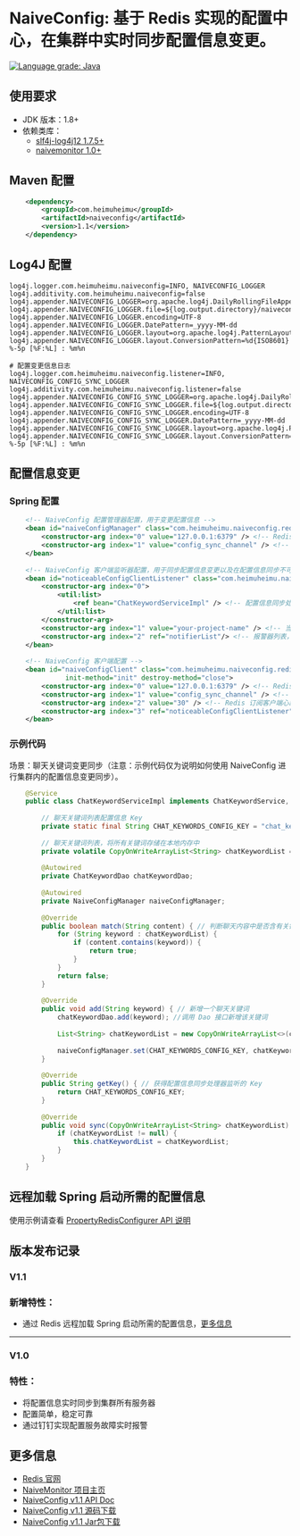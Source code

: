 # NaiveConfig: 基于 Redis 实现的配置中心，在集群中实时同步配置信息变更。

[![Language grade: Java](https://img.shields.io/lgtm/grade/java/g/heimuheimu/naiveconfig.svg?logo=lgtm&logoWidth=18)](https://lgtm.com/projects/g/heimuheimu/naiveconfig/context:java)

## 使用要求
* JDK 版本：1.8+ 
* 依赖类库：
  * [slf4j-log4j12 1.7.5+](https://mvnrepository.com/artifact/org.slf4j/slf4j-log4j12)
  * [naivemonitor 1.0+](https://github.com/heimuheimu/naivemonitor)

## Maven 配置
```xml
    <dependency>
        <groupId>com.heimuheimu</groupId>
        <artifactId>naiveconfig</artifactId>
        <version>1.1</version>
    </dependency>
```
## Log4J 配置
```
log4j.logger.com.heimuheimu.naiveconfig=INFO, NAIVECONFIG_LOGGER
log4j.additivity.com.heimuheimu.naiveconfig=false
log4j.appender.NAIVECONFIG_LOGGER=org.apache.log4j.DailyRollingFileAppender
log4j.appender.NAIVECONFIG_LOGGER.file=${log.output.directory}/naiveconfig/naiveconfig.log
log4j.appender.NAIVECONFIG_LOGGER.encoding=UTF-8
log4j.appender.NAIVECONFIG_LOGGER.DatePattern=_yyyy-MM-dd
log4j.appender.NAIVECONFIG_LOGGER.layout=org.apache.log4j.PatternLayout
log4j.appender.NAIVECONFIG_LOGGER.layout.ConversionPattern=%d{ISO8601} %-5p [%F:%L] : %m%n

# 配置变更信息日志
log4j.logger.com.heimuheimu.naiveconfig.listener=INFO, NAIVECONFIG_CONFIG_SYNC_LOGGER
log4j.additivity.com.heimuheimu.naiveconfig.listener=false
log4j.appender.NAIVECONFIG_CONFIG_SYNC_LOGGER=org.apache.log4j.DailyRollingFileAppender
log4j.appender.NAIVECONFIG_CONFIG_SYNC_LOGGER.file=${log.output.directory}/naiveconfig/config_sync.log
log4j.appender.NAIVECONFIG_CONFIG_SYNC_LOGGER.encoding=UTF-8
log4j.appender.NAIVECONFIG_CONFIG_SYNC_LOGGER.DatePattern=_yyyy-MM-dd
log4j.appender.NAIVECONFIG_CONFIG_SYNC_LOGGER.layout=org.apache.log4j.PatternLayout
log4j.appender.NAIVECONFIG_CONFIG_SYNC_LOGGER.layout.ConversionPattern=%d{ISO8601} %-5p [%F:%L] : %m%n
```

## 配置信息变更
### Spring 配置
```xml
    <!-- NaiveConfig 配置管理器配置，用于变更配置信息 -->
    <bean id="naiveConfigManager" class="com.heimuheimu.naiveconfig.redis.RedisNaiveConfigManager">
        <constructor-arg index="0" value="127.0.0.1:6379" /> <!-- Redis 服务地址 -->
        <constructor-arg index="1" value="config_sync_channel" /> <!-- 用于发布/订阅的 channel 名称 -->
    </bean>
    
    <!-- NaiveConfig 客户端监听器配置，用于同步配置信息变更以及在配置信息同步不可用时进行实时报警 -->
    <bean id="noticeableConfigClientListener" class="com.heimuheimu.naiveconfig.listener.NoticeableConfigClientListener">
        <constructor-arg index="0">
            <util:list>
                <ref bean="ChatKeywordServiceImpl" /> <!-- 配置信息同步处理器，请参考下面的示例代码实现-->
            </util:list>
        </constructor-arg>
        <constructor-arg index="1" value="your-project-name" /> <!-- 当前项目名称 -->
        <constructor-arg index="2" ref="notifierList"/> <!-- 报警器列表，报警器的信息可查看 naivemonitor 项目 -->
    </bean>
    
    <!-- NaiveConfig 客户端配置 -->
    <bean id="naiveConfigClient" class="com.heimuheimu.naiveconfig.redis.RedisNaiveConfigClient"
              init-method="init" destroy-method="close">
        <constructor-arg index="0" value="127.0.0.1:6379" /> <!-- Redis 服务地址，与配置管理保持一致 -->
        <constructor-arg index="1" value="config_sync_channel" /> <!-- 用于发布/订阅的 channel 名称，与配置管理保持一致 -->
        <constructor-arg index="2" value="30" /> <!-- Redis 订阅客户端心跳检测周期，单位：秒，建议使用 30 秒-->
        <constructor-arg index="3" ref="noticeableConfigClientListener" /> <!-- NaiveConfig 客户端监听器 -->
    </bean>
```

### 示例代码

场景：聊天关键词变更同步（注意：示例代码仅为说明如何使用 NaiveConfig 进行集群内的配置信息变更同步）。

```java
    @Service
    public class ChatKeywordServiceImpl implements ChatKeywordService, ConfigSyncHandler<CopyOnWriteArrayList<String>> {
        
        // 聊天关键词列表配置信息 Key
        private static final String CHAT_KEYWORDS_CONFIG_KEY = "chat_keywords_config_key";
    
        // 聊天关键词列表，将所有关键词存储在本地内存中
        private volatile CopyOnWriteArrayList<String> chatKeywordList = new CopyOnWriteArrayList<>();
        
        @Autowired
        private ChatKeywordDao chatKeywordDao;
        
        @Autowired
        private NaiveConfigManager naiveConfigManager;
        
        @Override
        public boolean match(String content) { // 判断聊天内容中是否含有关键词
            for (String keyword : chatKeywordList) {
                if (content.contains(keyword)) {
                    return true;
                }
            }
            return false;
        }
        
        @Override
        public void add(String keyword) { // 新增一个聊天关键词
            chatKeywordDao.add(keyword); //调用 Dao 接口新增该关键词
            
            List<String> chatKeywordList = new CopyOnWriteArrayList<>(chatKeywordDao.getAll()); //获取所有的聊天关键词列表
            
            naiveConfigManager.set(CHAT_KEYWORDS_CONFIG_KEY, chatKeywordList); //修改聊天关键词配置信息，并进行变更通知
        }
        
        @Override
        public String getKey() { // 获得配置信息同步处理器监听的 Key
            return CHAT_KEYWORDS_CONFIG_KEY;
        }
    
        @Override
        public void sync(CopyOnWriteArrayList<String> chatKeywordList) { //将变更后的聊天关键词列表存储在本地内存中
            if (chatKeywordList != null) {
                this.chatKeywordList = chatKeywordList;
            }
        }
    }
```

## 远程加载 Spring 启动所需的配置信息
使用示例请查看 [PropertyRedisConfigurer API 说明](https://github.com/heimuheimu/naiveconfig/blob/master/src/main/java/com/heimuheimu/naiveconfig/spring/PropertyRedisConfigurer.java)

## 版本发布记录
### V1.1
### 新增特性：
 * 通过 Redis 远程加载 Spring 启动所需的配置信息，[更多信息](https://github.com/heimuheimu/naiveconfig/blob/master/src/main/java/com/heimuheimu/naiveconfig/spring/PropertyRedisConfigurer.java)

***

### V1.0
### 特性：
 * 将配置信息实时同步到集群所有服务器
 * 配置简单，稳定可靠
 * 通过钉钉实现配置服务故障实时报警 

## 更多信息
* [Redis 官网](https://redis.io)
* [NaiveMonitor 项目主页](https://github.com/heimuheimu/naivemonitor)
* [NaiveConfig v1.1 API Doc](https://heimuheimu.github.io/naiveconfig/api/v1.1/)
* [NaiveConfig v1.1 源码下载](https://heimuheimu.github.io/naiveconfig/download/naiveconfig-1.1-sources.jar)
* [NaiveConfig v1.1 Jar包下载](https://heimuheimu.github.io/naiveconfig/download/naiveconfig-1.1.jar)